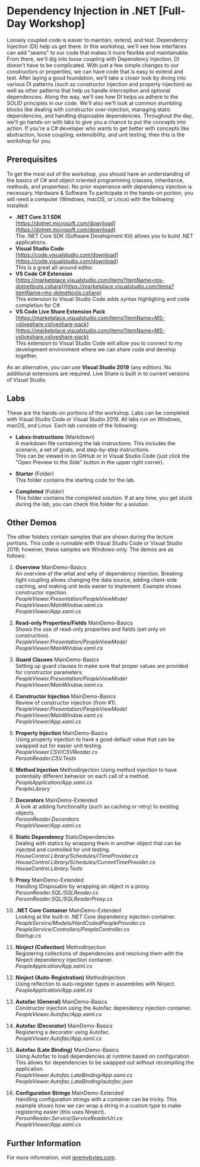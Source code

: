 Dependency Injection in .NET [Full-Day Workshop]
============================
Loosely coupled code is easier to maintain, extend, and test. Dependency Injection (DI) help us get there. In this workshop, we'll see how interfaces can add "seams" to our code that makes it more flexible and maintainable. From there, we'll dig into loose coupling with Dependency Injection. DI doesn't have to be complicated. With just a few simple changes to our constructors or properties, we can have code that is easy to extend and test. After laying a good foundation, we'll take a closer look by diving into various DI patterns (such as constructor injection and property injection) as well as other patterns that help us handle interception and optional dependencies. Along the way, we'll see how DI helps us adhere to the SOLID principles in our code. We'll also we'll look at common stumbling blocks like dealing with constructor over-injection, managing static dependencies, and handling disposable dependencies. Throughout the day, we'll go hands-on with labs to give you a chance to put the concepts into action. If you're a C# developer who wants to get better with concepts like abstraction, loose coupling, extensibility, and unit testing, then this is the workshop for you.  

Prerequisites
-------------
To get the most out of the workshop, you should have an understanding of the basics of C# and object oriented programming (classes, inheritance, methods, and properties). No prior experience with dependency injection is necessary. Hardware & Software To participate in the hands-on portion, you will need a computer (Windows, macOS, or Linux) with the following installed:  
* **.NET Core 3.1 SDK**  
[https://dotnet.microsoft.com/download](https://dotnet.microsoft.com/download)  
The .NET Core SDK (Software Development Kit) allows you to build .NET applications.  
* **Visual Studio Code**  
[https://code.visualstudio.com/download](https://code.visualstudio.com/download)  
This is a great all-around editor.  
* **VS Code C# Extension**  
[https://marketplace.visualstudio.com/items?itemName=ms-dotnettools.csharp](https://marketplace.visualstudio.com/items?itemName=ms-dotnettools.csharp)  
This extension to Visual Studio Code adds syntax highlighing and code completion for C#.  
* **VS Code Live Share Extension Pack**  
[https://marketplace.visualstudio.com/items?itemName=MS-vsliveshare.vsliveshare-pack](https://marketplace.visualstudio.com/items?itemName=MS-vsliveshare.vsliveshare-pack)  
This extension to Visual Studio Code will allow you to connect to my development environment where we can share code and develop together.  

As an alternative, you can use **Visual Studio 2019** (any edition). No additional extensions are required. Live Share is built in to current versions of Visual Studio.  

Labs
----
These are the hands-on portions of the workshop. Labs can be completed with Visual Studio Code or Visual Studio 2019. All labs run on Windows, macOS, and Linux. Each lab consists of the following:

* **Labxx-Instructions** (Markdown)  
A markdown file containing the lab instructions. This includes the scenario, a set of goals, and step-by-step instructions.  
This can be viewed in on GitHub or in Visual Studio Code (just click the "Open Preview to the Side" button in the upper right corner).

* **Starter** (Folder)  
This folder contains the starting code for the lab.

* **Completed** (Folder)  
This folder contains the completed solution. If at any time, you get stuck during the lab, you can check this folder for a solution.

Other Demos
-----------  
The other folders contain samples that are shown during the lecture portions. This code is runnable with Visual Studio Code or Visual Studio 2019; however, these samples are Windows-only. The demos are as follows:

1. **Overview** MainDemo-Basics  
An overview of the what and why of dependency injection. Breaking tight coupling allows changing the data source, adding client-side caching, and making unit tests easier to implement. Example shows constructor injection.  
*PeopleViewer.Presentation/PeopleViewModel*  
*PeopleViewer/MainWindow.xaml.cs*  
*PeopleViewer/App.xaml.cs*

2. **Read-only Properties/Fields** MainDemo-Basics  
Shows the use of read-only properties and fields (set only on construction).  
*PeopleViewer.Presentation/PeopleViewModel*  
*PeopleViewer/MainWindow.xaml.cs*

3. **Guard Clauses** MainDemo-Basics  
Setting up guard clauses to make sure that proper values are provided for constructor parameters.  
*PeopleViewer.Presentation/PeopleViewModel*  
*PeopleViewer/MainWindow.xaml.cs*

4. **Constructor Injection** MainDemo-Basics  
Review of constructor injection (from #1).  
*PeopleViewer.Presentation/PeopleViewModel*  
*PeopleViewer/MainWindow.xaml.cs*  
*PeopleViewer/App.xaml.cs*  

5. **Property Injection** MainDemo-Basics  
Using property injection to have a good default value that can be swapped out for easier unit testing.  
*PeopleViewer.CSV/CSVReader.cs*  
*PersonReader.CSV.Tests*  

6. **Method Injection** MethodInjection
Using method injection to have potentially different behavior on each call of a method.  
*PeopleApplication/App.xaml.cs*  
*PeopleLibrary*  

7. **Decorators** MainDemo-Extended  
A look at adding functionality (such as caching or retry) to existing objects.  
*PersonReader.Decorators*  
*PeopleViewer/App.xaml.cs*  

8. **Static Dependency** StaticDependencies  
Dealing with statics by wrapping them in another object that can be injected and controlled for unit testing.  
*HouseControl.Library/Schedules/ITimeProvider.cs*  
*HouseControl.Library/Schedules/CurrentTimeProvider.cs*  
*HouseControl.Library.Tests*  

9. **Proxy** MainDemo-Extended  
Handling IDisposable by wrapping an object in a proxy.  
*PersonReader.SQL/SQLReader.cs*  
*PersonReader.SQL/SQLReaderProxy.cs*  

10. **.NET Core Container** MainDemo-Extended  
Looking at the built-in .NET Core dependency injection container.  
*PeopleService/Models/HardCodedPeopleProvider.cs*  
*PeopleService/Controllers/PeopleController.cs*  
*Startup.cs*  

11. **Ninject (Collection)** MethodInjection  
Registering collections of dependencies and resolving them with the Ninject dependency injection container.  
*PeopleApplication/App.xaml.cs*  

12. **Ninject (Auto-Registration)** MethodInjection  
Using reflection to auto-register types in assemblies with Ninject.  
*PeopleApplication/App.xaml.cs*  

13. **Autofac (General)** MainDemo-Basics  
Constructor injection using the Autofac dependency injection container.
*PeopleViewer.Autofac/App.xaml.cs*  

14. **Autofac (Decorator)** MainDemo-Basics  
Registering a decorator using Autofac.  
*PeopleViewer.Autofac/App.xaml.cs*  

15. **Autofac (Late Binding)** MainDemo-Basics  
Using Autofac to load dependencies at runtime based on configuration. This allows for dependencies to be swapped out without recompiling the application.  
*PeopleViewer.Autofac.LateBinding/App.xaml.cs*  
*PeopleViewer.Autofac.LateBinding/autofac.json*  

16. **Configuration Strings** MainDemo-Extended  
Handling configuration strings with a container can be tricky. This example shows how we can wrap a string in a custom type to make registering easier (this uses Ninject).  
*PersonReader.Service/ServiceReaderUri.cs*  
*PeopleViewer/App.xaml.cs*  

Further Information
-------------------
For more information, visit [jeremybytes.com](http://www.jeremybytes.com).